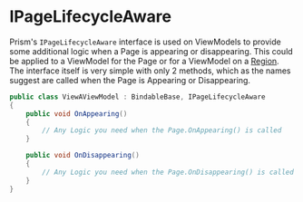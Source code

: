 # IPageLifecycleAware

Prism's `IPageLifecycleAware` interface is used on ViewModels to provide some additional logic when a Page is appearing or disappearing. This could be applied to a ViewModel for the Page or for a ViewModel on a [Region](xref:Navigation.Regions.GettingStarted). The interface itself is very simple with only 2 methods, which as the names suggest are called when the Page is Appearing or Disappearing.

```cs
public class ViewAViewModel : BindableBase, IPageLifecycleAware
{
    public void OnAppearing()
    {
        // Any Logic you need when the Page.OnAppearing() is called
    }

    public void OnDisappearing()
    {
        // Any Logic you need when the Page.OnDisappearing() is called
    }
}
```
